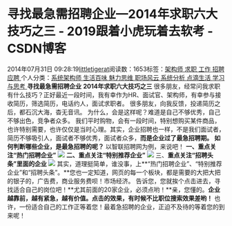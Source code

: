 
# 寻找最急需招聘企业—2014年求职六大技巧之三 - 2019跟着小虎玩着去软考 - CSDN博客

2014年07月31日 09:28:19[littletigerat](https://me.csdn.net/littletigerat)阅读数：1653标签：[架构师																](https://so.csdn.net/so/search/s.do?q=架构师&t=blog)[求职																](https://so.csdn.net/so/search/s.do?q=求职&t=blog)[工作																](https://so.csdn.net/so/search/s.do?q=工作&t=blog)[招聘																](https://so.csdn.net/so/search/s.do?q=招聘&t=blog)[应聘																](https://so.csdn.net/so/search/s.do?q=应聘&t=blog)[
							](https://so.csdn.net/so/search/s.do?q=招聘&t=blog)[
																					](https://so.csdn.net/so/search/s.do?q=工作&t=blog)个人分类：[系统架构师																](https://blog.csdn.net/littletigerat/article/category/863990)[生活百味																](https://blog.csdn.net/littletigerat/article/category/647937)[魅力思维																](https://blog.csdn.net/littletigerat/article/category/710212)[职场风云																](https://blog.csdn.net/littletigerat/article/category/774453)[系统分析																](https://blog.csdn.net/littletigerat/article/category/626213)[点滴生活																](https://blog.csdn.net/littletigerat/article/category/666611)[学习与思考																](https://blog.csdn.net/littletigerat/article/category/646894)[
							](https://blog.csdn.net/littletigerat/article/category/666611)
[
																								](https://blog.csdn.net/littletigerat/article/category/626213)
[
				](https://blog.csdn.net/littletigerat/article/category/774453)
[
			](https://blog.csdn.net/littletigerat/article/category/774453)
[
		](https://blog.csdn.net/littletigerat/article/category/710212)
[
	](https://blog.csdn.net/littletigerat/article/category/647937)
[
	](https://blog.csdn.net/littletigerat/article/category/863990)
**寻找最急需招聘企业**
**2014年求职六大技巧之三**
很多朋友，经常问我求职有什么技巧？正好最近一段时间，我有幸作为HR、面试官、架构师，有幸参与接收简历，筛选简历，电话约人，面试求职者。
很多朋友，向我反馈，投递简历之后，都石沉大海，杳无音讯。
为什么，会是这样呢？难道是自己不够优秀，自己不够出色，竞争者众多。
我们平时购物，会有一段时间，特别想购买某件商品，也许特别需要，也许仅仅是当时心理。其实，企业招聘也一样，不是我们面试者，简历不够吸引人，面试者不够优秀，面试者众多，**而是企业过了最急招聘期。**
**如何判断哪些企业，是最急招聘的呢？**
以智联招聘网为例，来说吧！
**一、重点关注“热门招聘企业”**
![](https://img-blog.csdn.net/20140730172046986?watermark/2/text/aHR0cDovL2Jsb2cuY3Nkbi5uZXQvbGl0dGxldGlnZXJhdA==/font/5a6L5L2T/fontsize/400/fill/I0JBQkFCMA==/dissolve/70/gravity/Center)
**二、重点关注“特别推荐企业”**
![](https://img-blog.csdn.net/20140730171846500?watermark/2/text/aHR0cDovL2Jsb2cuY3Nkbi5uZXQvbGl0dGxldGlnZXJhdA==/font/5a6L5L2T/fontsize/400/fill/I0JBQkFCMA==/dissolve/70/gravity/Center)
三、**重点关注“招聘头条”里面的企业**
![](https://img-blog.csdn.net/20140730172125893?watermark/2/text/aHR0cDovL2Jsb2cuY3Nkbi5uZXQvbGl0dGxldGlnZXJhdA==/font/5a6L5L2T/fontsize/400/fill/I0JBQkFCMA==/dissolve/70/gravity/Center)
其实，道理挺简单，谁没事，上**“热门招聘企业”、“特别推荐企业”和“招聘头条”。**您也一定知道，网页的每一个板块，都是需要的大把大把的银子的，广告费，商业服务费呗！市场经济。
告诉您，您就挨个点击进去，寻找适合自己的岗位吧！**尤其前面的20家企业，必须点哟！**亲，您懂的。**企业越靠前，越有紧急，越有价值。点击的效果，有时候不比职位搜索效果差哟！**
也许，一份适合自己的工作正等着您！最着急招聘的企业，正迫不及待的等着您的到来呢！

[
](https://blog.csdn.net/littletigerat/article/category/863990)
